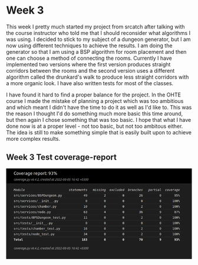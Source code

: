 # Week 3

This week I pretty much started my project from srcatch after talking with the course instructor who told me that I should reconsider what algorithms I was using. I decided to stick to my subject of a dungeon generator, but I am now using different techniques to achieve the results. I am doing the generator so that I am using a BSP algorithm for room placement and then one can choose a method of connecting the rooms. Currently I have implemented two versions where the first version produces straight corridors between the rooms and the second version uses a different algorithm called the drunkard's walk to produce less straight corridors with a more organic look. I have also written tests for most of the classes.

I have found it hard to find a proper balance for the project. In the OHTE course I made the mistake of planning a project which was too ambitious and which meant I didn't have the time to do it as well as I'd like to. This was the reason I thought I'd do something much more basic this time around, but then again I chose something that was too basic. I hope that what I have done now is at a proper level - not too basic, but not too ambitous either. The idea is still to make something simple that is easily built upon to achieve more complex results.  

## Week 3 Test coverage-report
![](./pictures/test_coverage_week3.png) 
